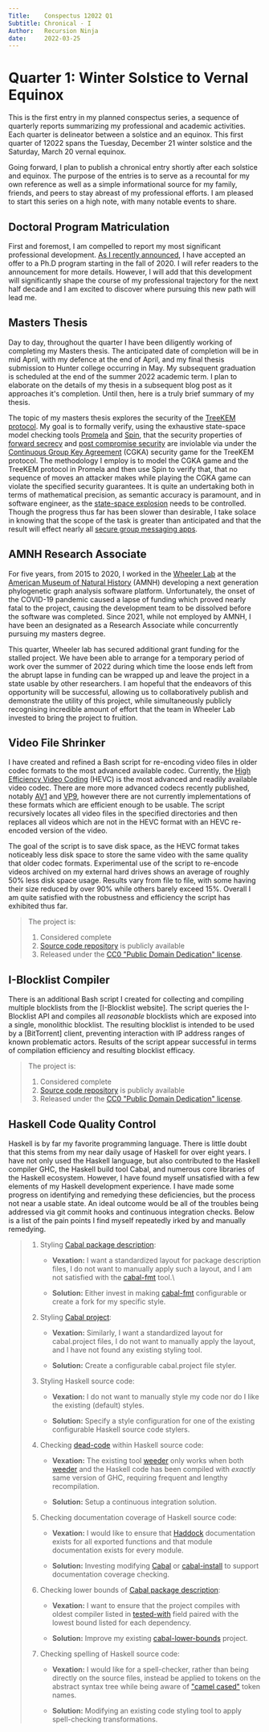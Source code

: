 ```yaml
---
Title:    Conspectus 12022 Q1
Subtitle: Chronical - I
Author:   Recursion Ninja
date:     2022-03-25
---
```


# Quarter 1: Winter Solstice to Vernal Equinox

This is the first entry in my planned conspectus series, a sequence of quarterly reports summarizing my professional and academic activities.
Each quarter is delineator between a solstice and an equinox.
This first quarter of 12022 spans the Tuesday, December 21 winter solstice and the Saturday, March 20 vernal equinox.

Going forward, I plan to publish a chronical entry shortly after each solstice and equinox.
The purpose of the entries is to serve as a recountal for my own reference as well as a simple informational source for my family, friends, and peers to stay abreast of my professional efforts.
I am pleased to start this series on a high note, with many notable events to share.


## Doctoral Program Matriculation

First and foremost, I am compelled to report my most significant professional development.
[As I recently announced][0], I have accepted an offer to a Ph.D program starting in the fall of 2020.
I will refer readers to the announcement for more details.
However, I will add that this development will significantly shape the course of my professional trajectory for the next half decade and I am excited to discover where pursuing this new path will lead me.


## Masters Thesis

Day to day, throughout the quarter I have been diligently working of completing my Masters thesis.
The anticipated date of completion will be in mid April, with my defence at the end of April, and my final thesis submission to Hunter college occurring in May.
My subsequent graduation is scheduled at the end of the summer 2022 academic term.
I plan to elaborate on the details of my thesis in a subsequent blog post as it approaches it's completion.
Until then, here is a truly brief summary of my thesis.

The topic of my masters thesis explores the security of the [TreeKEM protocol][6].
My goal is to formally verify, using the exhaustive state-space model checking tools [Promela][4] and [Spin][5], that the security properties of [forward secrecy][1] and [post compromise security][2] are inviolable via under the [Continuous Group Key Agreement][7] (CGKA) security game for the TreeKEM protocol.
The methodology I employ is to model the CGKA game and the TreeKEM protocol in Promela and then use Spin to verify that, that no sequence of moves an attacker makes while playing the CGKA game can violate the specified security guarantees.
It is quite an undertaking both in terms of mathematical precision, as semantic accuracy is paramount, and in software engineer, as the [state-space explosion][8] needs to be controlled.
Though the progress thus far has been slower than desirable, I take solace in knowing that the scope of the task is greater than anticipated and that the result will effect nearly all [secure group messaging apps][3].


## AMNH Research Associate

For five years, from 2015 to 2020, I worked in the [Wheeler Lab][9] at the [American Museum of Natural History][10] (AMNH) developing a next generation phylogenetic graph analysis software platform.
Unfortunately, the onset of the COVID-19 pandemic caused a lapse of funding which proved nearly fatal to the project, causing the development team to be dissolved before the software was completed.
Since 2021, while not employed by AMNH, I have been an designated as a Research Associate while concurrently pursuing my masters degree.

This quarter, Wheeler lab has secured additional grant funding for the stalled project.
We have been able to arrange for a temporary period of work over the summer of 2022 during which time the loose ends left from the abrupt lapse in funding can be wrapped up and leave the project in a state usable by other researchers.
I am hopeful that the endeavors of this opportunity will be successful, allowing us to collaboratively publish and demonstrate the utility of this project, while simultaneously publicly recognising incredible amount of effort that the team in Wheeler Lab invested to bring the project to fruition.


## Video File Shrinker

I have created and refined a Bash script for re-encoding video files in older codec formats to the most advanced available codec.
Currently, the [High Efficiency Video Coding][12] (HEVC) is the most advanced and readily available video codec.
There are more more advanced codecs recently published, notably [AV1][13] and [VP9][14], however there are not currently implementations of these formats which are efficient enough to be usable.
The script recursively locates all video files in the specified directories and then replaces all videos which are not in the HEVC format with an HEVC re-encoded version of the video.

The goal of the script is to save disk space, as the HEVC format takes noticeably less disk space to store the same video with the same quality that older codec formats.
Experimental use of the script to re-encode videos archived on my external hard drives shows an average of roughly 50% less disk space usage.
Results vary from file to file, with some having their size reduced by over 90% while others barely exceed 15%.
Overall I am quite satisfied with the robustness and efficiency the script has exhibited thus far.

>
> The project is:
>
>   1. Considered complete
>   2. [Source code repository][11] is publicly available
>   3. Released under the [CC0 "Public Domain Dedication" license][18].
>


## I-Blocklist Compiler

There is an additional Bash script I created for collecting and compiling multiple blocklists from the [I-Blocklist website].
The script queries the I-Blocklist API and compiles all *reasonable* blocklists which are exposed into a single, monolithic blocklist.
The resulting blocklist is intended to be used by a [BitTorrent] client, preventing interaction with IP address ranges of known problematic actors.
Results of the script appear successful in terms of compilation efficiency and resulting blocklist efficacy.

>
> The project is:
>
>   1. Considered complete
>   2. [Source code repository][17] is publicly available
>   3. Released under the [CC0 "Public Domain Dedication" license][18].
>


## Haskell Code Quality Control

Haskell is by far my favorite programming language.
There is little doubt that this stems from my near daily usage of Haskell for over eight years.
I have not only used the Haskell language, but also contributed to the Haskell compiler GHC, the Haskell build tool Cabal, and numerous core libraries of the Haskell ecosystem.
However, I have found myself unsatisfied with a few elements of my Haskell development experience.
I have made some progress on identifying and remedying these deficiencies, but the process not near a usable state.
An ideal outcome would be all of the troubles being addressed via git commit hooks and continuous integration checks.
Below is a list of the pain points I find myself repeatedly irked by and manually remedying.

>   1. Styling [Cabal package description][21]:
>   
>       - **Vexation:** I want a standardized layout for package description files, I do not want to manually apply such a layout, and I am not satisfied with the [cabal-fmt][20] tool.\
>     
>       - **Solution:** Either invest in making [cabal-fmt][20] configurable or create a fork for my specific style.
> 
>   2. Styling [Cabal project][22]:
>   
>       - **Vexation:** Similarly, I want a standardized layout for cabal.project files, I do not want to manually apply the layout, and I have not found any existing styling tool.
>     
>       - **Solution:** Create a configurable cabal.project file styler.
> 
>   3. Styling Haskell source code:
> 
>       - **Vexation:** I do not want to manually style my code nor do I like the existing (default) styles.
>       
>       - **Solution:** Specify a style configuration for one of the existing configurable Haskell source code stylers.
> 
>   4. Checking [dead-code][23] within Haskell source code:
> 
>       - **Vexation:** The existing tool [weeder][24] only works when both [weeder][24] and the Haskell code has been compiled with *exactly* same version of GHC, requiring frequent and lengthy recompilation.
> 
>       - **Solution:** Setup a continuous integration solution.
> 
>   5. Checking documentation coverage of Haskell source code:
> 
>       - **Vexation:** I would like to ensure that [Haddock][25] documentation exists for all exported functions and that module documentation exists for every module.
> 
>       - **Solution:** Investing modifying [Cabal][26] or [cabal-install][27] to support documentation coverage checking.
> 
>   6. Checking lower bounds of [Cabal package description][21]:
> 
>       - **Vexation:** I want to ensure that the project compiles with oldest compiler listed in [tested-with][28] field paired with the lowest bound listed for each dependency.
> 
>       - **Solution:** Improve my existing [cabal-lower-bounds][19] project.
> 
>   7. Checking spelling of Haskell source code:
>   
>       - **Vexation:** I would like for a spell-checker, rather than being directly on the source files, instead be applied to tokens on the abstract syntax tree while being aware of ["camel cased"][29] token names.
> 
>       - **Solution:** Modifying an existing code styling tool to apply spell-checking transformations.


[ 0]: https://recursion.ninja/blog/phd-matriculation
[ 1]: https://en.wikipedia.org/wiki/Forward_secrecy
[ 2]: https://doi.org/10.1109/CSF.2016.19
[ 3]: https://www.securemessagingapps.com/
[ 4]: https://en.wikipedia.org/wiki/Promela
[ 5]: https://en.wikipedia.org/wiki/SPIN_model_checker
[ 6]: https://hal.inria.fr/hal-02425247/file/treekem%20%281%29.pdf
[ 7]: https://doi.org/10.1007/978-3-030-56784-2_9
[ 8]: https://en.wikipedia.org/wiki/Combinatorial_explosion
[ 9]: https://wardwheeler.wordpress.com/
[10]: https://www.amnh.org/research/computational-sciences
[11]: https://github.com/recursion-ninja/Video-Recoding-Script
[12]: https://en.wikipedia.org/wiki/High_Efficiency_Video_Coding
[13]: https://en.wikipedia.org/wiki/AV1
[14]: https://en.wikipedia.org/wiki/VP9
[15]: https://www.iblocklist.com
[16]: https://en.wikipedia.org/wiki/BitTorrent
[17]: https://github.com/recursion-ninja/I-Blocklist-Builder/
[18]: https://creativecommons.org/publicdomain/zero/1.0
[19]: https://github.com/recursion-ninja/cabal-lower-bounds
[20]: https://hackage.haskell.org/package/cabal-fmt
[21]: https://cabal.readthedocs.io/en/3.6/cabal-package.html
[22]: https://cabal.readthedocs.io/en/3.6/cabal-project.html
[23]: https://en.wikipedia.org/wiki/Dead_code_elimination
[24]: https://hackage.haskell.org/package/weeder
[25]: https://haskell-haddock.readthedocs.io/en/latest/markup.html
[26]: https://hackage.haskell.org/package/Cabal
[27]: https://hackage.haskell.org/package/cabal-install
[28]: https://cabal.readthedocs.io/en/3.6/cabal-package.html?highlight=tested-with#pkg-field-tested-with
[29]: https://en.wikipedia.org/wiki/Camel_case
